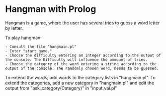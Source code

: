 # Hangman with Prolog
Hangman is a game, where the user has several tries to guess a word letter by letter.

To play hangman:

    - Consult the file "hangmain.pl"
    - Enter "start_game."
    - Choose the difficulty entering an integer according to the output of the console. The Difficulty will influence the ammount of tries.
    - Choose the category of the word entering a string according to the output of the console. The randomly chosen word, needs to be guessed.

To extend the words, add words to the category lists in "hangmain.pl".
To extend the categories, add a new category in "hangmain.pl" and edit the output from "ask_category(Category)" in "input_val.pl"
